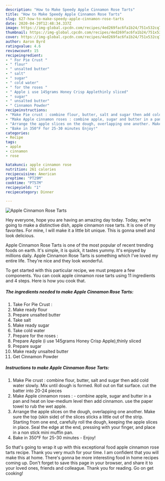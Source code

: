 ```yaml
---
description: "How to Make Speedy Apple Cinnamon Rose Tarts"
title: "How to Make Speedy Apple Cinnamon Rose Tarts"
slug: 627-how-to-make-speedy-apple-cinnamon-rose-tarts
date: 2020-04-29T12:48:34.337Z
image: https://img-global.cpcdn.com/recipes/4ed269fac6fa1b24/751x532cq70/apple-cinnamon-rose-tarts-recipe-main-photo.jpg
thumbnail: https://img-global.cpcdn.com/recipes/4ed269fac6fa1b24/751x532cq70/apple-cinnamon-rose-tarts-recipe-main-photo.jpg
cover: https://img-global.cpcdn.com/recipes/4ed269fac6fa1b24/751x532cq70/apple-cinnamon-rose-tarts-recipe-main-photo.jpg
author: Aaron Byrd
ratingvalue: 4.6
reviewcount: 15
recipeingredient:
- " For Pie Crust "
- " flour"
- " unsalted butter"
- " salt"
- " sugar"
- " cold water"
- " for the roses "
- " Apple i use 145grams Honey Crisp Applethinly sliced"
- " sugar"
- " unsalted butter"
- " Cinnamon Powder"
recipeinstructions:
- "Make Pie crust : combine flour, butter, salt and sugar then add cold water slowly. Mix until dough is formed. Roll out on flat surface. cut the batter into 20-24 pieces"
- "Make Apple cinnamon roses : combine apple, sugar and butter in a pan and heat on low-medium level then add cinnamon. use the paper towel to rub the wet apple."
- "Arrange the apple slices on the dough, overlapping one another. Make sure the top (skin side) of the slices sticks a little out of the strip. Starting from one end, carefully roll the dough, keeping the apple slices in place. Seal the edge at the end, pressing with your finger, and place in a non stick mini muffin pan."
- "Bake in 350°F for 25-30 minutes Enjoy!"
categories:
- Recipe
tags:
- apple
- cinnamon
- rose

katakunci: apple cinnamon rose 
nutrition: 261 calories
recipecuisine: American
preptime: "PT29M"
cooktime: "PT57M"
recipeyield: "1"
recipecategory: Dinner

---
```



![Apple Cinnamon Rose Tarts](https://img-global.cpcdn.com/recipes/4ed269fac6fa1b24/751x532cq70/apple-cinnamon-rose-tarts-recipe-main-photo.jpg)

Hey everyone, hope you are having an amazing day today. Today, we're going to make a distinctive dish, apple cinnamon rose tarts. It is one of my favorites. For mine, I will make it a little bit unique. This is gonna smell and look delicious.

Apple Cinnamon Rose Tarts is one of the most popular of recent trending foods on earth. It's simple, it is quick, it tastes yummy. It's enjoyed by millions daily. Apple Cinnamon Rose Tarts is something which I've loved my entire life. They're nice and they look wonderful.




To get started with this particular recipe, we must prepare a few components. You can cook apple cinnamon rose tarts using 11 ingredients and 4 steps. Here is how you cook that.

##### The ingredients needed to make Apple Cinnamon Rose Tarts:

1. Take  For Pie Crust :
1. Make ready  flour
1. Prepare  unsalted butter
1. Take  salt
1. Make ready  sugar
1. Take  cold water
1. Prepare  for the roses :
1. Prepare  Apple (i use 145grams Honey Crisp Apple),thinly sliced
1. Prepare  sugar
1. Make ready  unsalted butter
1. Get  Cinnamon Powder




##### Instructions to make Apple Cinnamon Rose Tarts:

1. Make Pie crust : combine flour, butter, salt and sugar then add cold water slowly. Mix until dough is formed. Roll out on flat surface. cut the batter into 20-24 pieces
1. Make Apple cinnamon roses : - combine apple, sugar and butter in a pan and heat on low-medium level then add cinnamon. use the paper towel to rub the wet apple.
1. Arrange the apple slices on the dough, overlapping one another. Make sure the top (skin side) of the slices sticks a little out of the strip. Starting from one end, carefully roll the dough, keeping the apple slices in place. Seal the edge at the end, pressing with your finger, and place in a non stick mini muffin pan.
1. Bake in 350°F for 25-30 minutes - Enjoy!




So that's going to wrap it up with this exceptional food apple cinnamon rose tarts recipe. Thank you very much for your time. I am confident that you will make this at home. There's gonna be more interesting food in home recipes coming up. Don't forget to save this page in your browser, and share it to your loved ones, friends and colleague. Thank you for reading. Go on get cooking!
